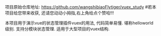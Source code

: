 项目原始仓库地址: https://github.com/wangshibiaoFlytiger/vuex_study
#若本项目给您带来收获, 还请您动动小拇指,右上角给点个赞哈!!!

本项目用于演示vue的状态管理插件vuex的用法, 代码简单易懂. 堪称helloworld级别. 
支持分模块状态管理. 适用于大型项目的vuex结构.
